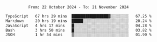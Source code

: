 <div align="center">
<p style="text-align: center;">
<!--START_SECTION:waka-->

```txt
From: 22 October 2024 - To: 21 November 2024

TypeScript   67 hrs 29 mins  ████████████████▓░░░░░░░░   67.25 %
Markdown     20 hrs 19 mins  █████░░░░░░░░░░░░░░░░░░░░   20.24 %
JavaScript   4 hrs 17 mins   █░░░░░░░░░░░░░░░░░░░░░░░░   04.28 %
Bash         3 hrs 50 mins   █░░░░░░░░░░░░░░░░░░░░░░░░   03.82 %
JSON         1 hr 54 mins    ▒░░░░░░░░░░░░░░░░░░░░░░░░   01.90 %
```

<!--END_SECTION:waka-->
</p>
</div>
